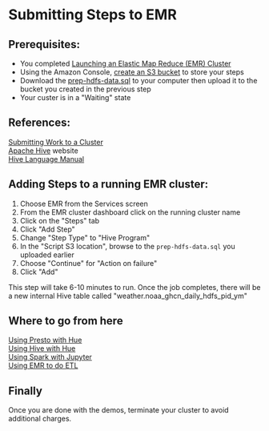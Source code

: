 # Submitting Steps to EMR

## Prerequisites:

* You completed [Launching an Elastic Map Reduce (EMR) Cluster](./Demo-EMR-Launch.md)
* Using the Amazon Console, [create an S3 bucket](https://docs.aws.amazon.com/AmazonS3/latest/gsg/CreatingABucket.html) to store your steps
* Download the [prep-hdfs-data.sql](sql/prep-hdfs-data.sql) to your computer then upload it to the bucket you created in the previous step
* Your custer is in a "Waiting" state

## References:

[Submitting Work to a Cluster](https://docs.aws.amazon.com/emr/latest/ManagementGuide/emr-overview.html#emr-work-cluster) \
[Apache Hive](http://hive.apache.org/) website \
[Hive Language Manual](https://cwiki.apache.org/confluence/display/Hive/LanguageManual) 


## Adding Steps to a running EMR cluster:

1. Choose EMR from the Services screen
1. From the EMR cluster dashboard click on the running cluster name
1. Click on the "Steps" tab
1. Click "Add Step"
1. Change "Step Type" to "Hive Program"
1. In the "Script S3 location", browse to the ``prep-hdfs-data.sql`` you uploaded earlier
1. Choose "Continue" for "Action on failure"
1. Click "Add"

This step will take 6-10 minutes to run. Once the job completes, there will be a new internal Hive table called 
"weather.noaa_ghcn_daily_hdfs_pid_ym"

## Where to go from here

[Using Presto with Hue](./Demo-EMR-Presto.md) \
[Using Hive with Hue](./Demo-Hive-HUE.md) \
[Using Spark with Jupyter](./Demo-Spark-Jupyter.md) \
[Using EMR to do ETL](Demo-EMR-as-ETL.md) 

## Finally

Once you are done with the demos, terminate your cluster to avoid additional charges. 

